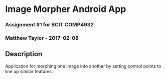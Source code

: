 # Image Morpher Android App
### Assignment #1 for BCIT COMP4932
### Matthew Taylor - 2017-02-08

## Description
Application for morphing one image into another by setting control points to line up similar features.
